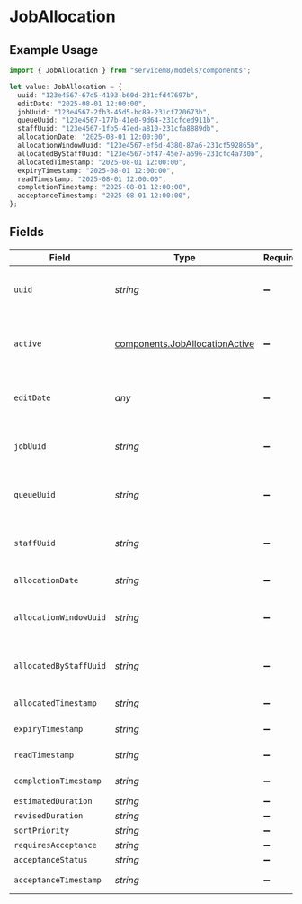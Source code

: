 # JobAllocation

## Example Usage

```typescript
import { JobAllocation } from "servicem8/models/components";

let value: JobAllocation = {
  uuid: "123e4567-67d5-4193-b60d-231cfd47697b",
  editDate: "2025-08-01 12:00:00",
  jobUuid: "123e4567-2fb3-45d5-bc89-231cf720673b",
  queueUuid: "123e4567-177b-41e0-9d64-231cfced911b",
  staffUuid: "123e4567-1fb5-47ed-a810-231cfa8889db",
  allocationDate: "2025-08-01 12:00:00",
  allocationWindowUuid: "123e4567-ef6d-4380-87a6-231cf592865b",
  allocatedByStaffUuid: "123e4567-bf47-45e7-a596-231cfc4a730b",
  allocatedTimestamp: "2025-08-01 12:00:00",
  expiryTimestamp: "2025-08-01 12:00:00",
  readTimestamp: "2025-08-01 12:00:00",
  completionTimestamp: "2025-08-01 12:00:00",
  acceptanceTimestamp: "2025-08-01 12:00:00",
};
```

## Fields

| Field                                                                            | Type                                                                             | Required                                                                         | Description                                                                      | Example                                                                          |
| -------------------------------------------------------------------------------- | -------------------------------------------------------------------------------- | -------------------------------------------------------------------------------- | -------------------------------------------------------------------------------- | -------------------------------------------------------------------------------- |
| `uuid`                                                                           | *string*                                                                         | :heavy_minus_sign:                                                               | Unique identifier for this record                                                | 123e4567-67d5-4193-b60d-231cfd47697b                                             |
| `active`                                                                         | [components.JobAllocationActive](../../models/components/joballocationactive.md) | :heavy_minus_sign:                                                               | Record active/deleted flag.  Valid values are [0,1]                              |                                                                                  |
| `editDate`                                                                       | *any*                                                                            | :heavy_minus_sign:                                                               | Timestamp at which record was last modified                                      | 2025-08-01 12:00:00                                                              |
| `jobUuid`                                                                        | *string*                                                                         | :heavy_minus_sign:                                                               | N/A                                                                              | 123e4567-2fb3-45d5-bc89-231cf720673b                                             |
| `queueUuid`                                                                      | *string*                                                                         | :heavy_minus_sign:                                                               | N/A                                                                              | 123e4567-177b-41e0-9d64-231cfced911b                                             |
| `staffUuid`                                                                      | *string*                                                                         | :heavy_minus_sign:                                                               | N/A                                                                              | 123e4567-1fb5-47ed-a810-231cfa8889db                                             |
| `allocationDate`                                                                 | *string*                                                                         | :heavy_minus_sign:                                                               | N/A                                                                              | 2025-08-01 12:00:00                                                              |
| `allocationWindowUuid`                                                           | *string*                                                                         | :heavy_minus_sign:                                                               | N/A                                                                              | 123e4567-ef6d-4380-87a6-231cf592865b                                             |
| `allocatedByStaffUuid`                                                           | *string*                                                                         | :heavy_minus_sign:                                                               | N/A                                                                              | 123e4567-bf47-45e7-a596-231cfc4a730b                                             |
| `allocatedTimestamp`                                                             | *string*                                                                         | :heavy_minus_sign:                                                               | N/A                                                                              | 2025-08-01 12:00:00                                                              |
| `expiryTimestamp`                                                                | *string*                                                                         | :heavy_minus_sign:                                                               | N/A                                                                              | 2025-08-01 12:00:00                                                              |
| `readTimestamp`                                                                  | *string*                                                                         | :heavy_minus_sign:                                                               | N/A                                                                              | 2025-08-01 12:00:00                                                              |
| `completionTimestamp`                                                            | *string*                                                                         | :heavy_minus_sign:                                                               | N/A                                                                              | 2025-08-01 12:00:00                                                              |
| `estimatedDuration`                                                              | *string*                                                                         | :heavy_minus_sign:                                                               | N/A                                                                              |                                                                                  |
| `revisedDuration`                                                                | *string*                                                                         | :heavy_minus_sign:                                                               | N/A                                                                              |                                                                                  |
| `sortPriority`                                                                   | *string*                                                                         | :heavy_minus_sign:                                                               | N/A                                                                              |                                                                                  |
| `requiresAcceptance`                                                             | *string*                                                                         | :heavy_minus_sign:                                                               | N/A                                                                              |                                                                                  |
| `acceptanceStatus`                                                               | *string*                                                                         | :heavy_minus_sign:                                                               | N/A                                                                              |                                                                                  |
| `acceptanceTimestamp`                                                            | *string*                                                                         | :heavy_minus_sign:                                                               | N/A                                                                              | 2025-08-01 12:00:00                                                              |